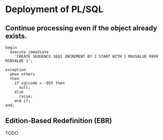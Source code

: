 # Deployment of PL/SQL

## Continue processing even if the object already exists.
```
begin
  execute immediate
    'CREATE SEQUENCE SEQ1 INCREMENT BY 1 START WITH 1 MAXVALUE 9999 MINVALUE 1';

exception
  when others
  then
    if sqlcode = -955 then
      null;
    else
      raise;
    end if;
end;
```

## Edition-Based Redefinition (EBR)
TODO
